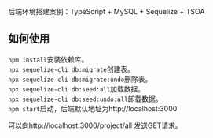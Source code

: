 后端环境搭建案例：TypeScript + MySQL + Sequelize + TSOA

## 如何使用
`npm install`安装依赖库。  
`npx sequelize-cli db:migrate`创建表。  
`npx sequelize-cli db:migrate:undo`删除表。  
`npx sequelize-cli db:seed:all`加载数据。  
`npx sequelize-cli db:seed:undo:all`卸载数据。  
`npm start`启动，后端默认地址为http://localhost:3000  

可以向http://localhost:3000/project/all 发送GET请求。
